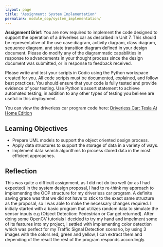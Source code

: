 ```yaml
---
layout: page
title: "Assignment: System Implementation"
permalink: module_oop/system_implementation/
---
```



**Assignment Brief**: You are now required to implement the code designed to support the operation of a driverless car as described in Unit 7. This should be representative of the use case diagram, activity diagram, class diagram, sequence diagram, and state transition diagram defined in your design document. Please do modify any of the diagrammatic capabilities in response to advancements in your thought process since the design document was submitted, or in response to feedback received.

Please write and test your scripts in Codio using the Python workspace created for you. All code scripts must be documented, explained, and follow best practices. You should ensure that your code is fully tested and provide evidence of your testing. Use Python's assert statement to achieve automated testing, in addition to any other types of testing you believe are useful in this deployment.

You can view the driverless car program code here: [Driverless Car: Tesla At Home Edition](https://github.com/nkosi-tauro/oop_system/blob/master/system_implementation/driverless_car.py)



## Learning Objectives
- Prepare UML models to support the object oriented design process.
- Apply data structures to support the storage of data in a variety of ways.
- Implement data search algorithms to process stored data in the most efficient approaches.

## Reflection
This was quite a difficult assignment, as I did not do too well (or as I had expected) in the system design proposal, I had to re-think my approach to implementing the OOP structure for my driverless car program. A definite saving grace was that we did not have to stick to the exact same structure as the proposal, so I was able to make the necessary changes required. I initialy started with a basic program that utilizes random data to simulate the sensor inputs e.g (Object Detection: Pedestrian or Car get returned). After doing some OpenCV tutorials I decided to try my hand and impelment some of its features into my project, I settled with implementing color detection which was perfect for my Traffic Signal Detection scenario, by using 3 images with the colors red, green and yellow, I can extract them and depending of the result the rest of the program responds accordingly. 

